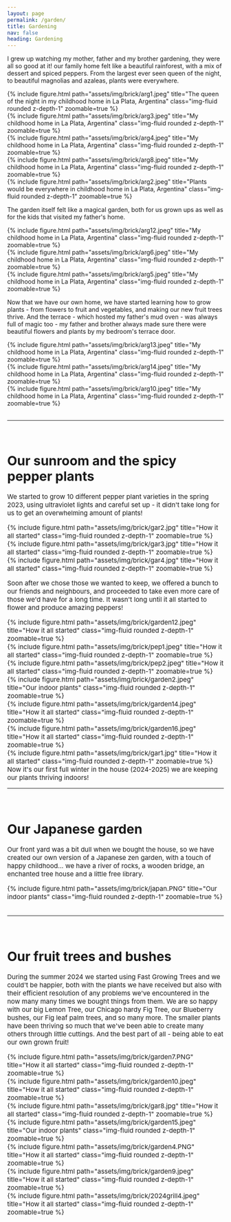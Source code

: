 ```yaml
---
layout: page
permalink: /garden/
title: Gardening
nav: false
heading: Gardening
---
```


I grew up watching my mother, father and my brother gardening, they were all so good at it! our family home felt like a beautiful rainforest, with a mix of dessert and spiced peppers. From the largest ever seen queen of the night, to beautiful magnolias and azaleas, plants were everywhere. 

  <div class="row">
    <div class="col-sm mt-3 mt-md-0">
        {% include figure.html path="assets/img/brick/arg1.jpeg" title="The queen of the night in my childhood home in La Plata, Argentina" class="img-fluid rounded z-depth-1" zoomable=true %}
    </div>
</div>
<div class="row">
    <div class="col-sm mt-3 mt-md-0">
        {% include figure.html path="assets/img/brick/arg3.jpeg" title="My childhood home in La Plata, Argentina" class="img-fluid rounded z-depth-1" zoomable=true %}
    </div>
    <div class="col-sm mt-3 mt-md-0">
        {% include figure.html path="assets/img/brick/arg4.jpeg" title="My childhood home in La Plata, Argentina" class="img-fluid rounded z-depth-1" zoomable=true %}
    </div>
        <div class="col-sm mt-3 mt-md-0">
        {% include figure.html path="assets/img/brick/arg8.jpeg" title="My childhood home in La Plata, Argentina" class="img-fluid rounded z-depth-1" zoomable=true %}
    </div>
</div>

  <div class="row">
    <div class="col-sm mt-3 mt-md-0">
        {% include figure.html path="assets/img/brick/arg2.jpeg" title="Plants would be everywhere in childhood home in La Plata, Argentina" class="img-fluid rounded z-depth-1" zoomable=true %}
    </div>
</div>

The garden itself felt like a magical garden, both for us grown ups as well as for the kids that visited my father's home. 

<div class="row">
    <div class="col-sm mt-3 mt-md-0">
        {% include figure.html path="assets/img/brick/arg12.jpeg" title="My childhood home in La Plata, Argentina" class="img-fluid rounded z-depth-1" zoomable=true %}
    </div>
    <div class="col-sm mt-3 mt-md-0">
        {% include figure.html path="assets/img/brick/arg6.jpeg" title="My childhood home in La Plata, Argentina" class="img-fluid rounded z-depth-1" zoomable=true %}
    </div>
        <div class="col-sm mt-3 mt-md-0">
        {% include figure.html path="assets/img/brick/arg5.jpeg" title="My childhood home in La Plata, Argentina" class="img-fluid rounded z-depth-1" zoomable=true %}
    </div>
</div>

 Now that we have our own home, we have started learning how to grow plants - from flowers to fruit and vegetables, and making our new fruit trees thrive.  And the terrace  - which hosted my father's mud oven - was always full of magic too - my father and brother always made sure there were beautiful flowers and plants by my bedroom's terrace door. 


<div class="row">
    <div class="col-sm mt-3 mt-md-0">
        {% include figure.html path="assets/img/brick/arg13.jpeg" title="My childhood home in La Plata, Argentina" class="img-fluid rounded z-depth-1" zoomable=true %}
    </div>
    <div class="col-sm mt-3 mt-md-0">
        {% include figure.html path="assets/img/brick/arg14.jpeg" title="My childhood home in La Plata, Argentina" class="img-fluid rounded z-depth-1" zoomable=true %}
    </div>
        <div class="col-sm mt-3 mt-md-0">
        {% include figure.html path="assets/img/brick/arg10.jpeg" title="My childhood home in La Plata, Argentina" class="img-fluid rounded z-depth-1" zoomable=true %}
    </div>
</div>


<br>
<hr>
<span style="font-size:15px">
<br>

 
 
 
<h1 id="base"> Our sunroom and the spicy pepper plants  </h1>
 
We started to grow 10 different pepper plant varieties in the spring 2023, using ultraviolet lights and careful set up - it didn't take long for us to get an overwhelming amount of plants!    

<div class="row">
    <div class="col-sm mt-3 mt-md-0">
        {% include figure.html path="assets/img/brick/gar2.jpg" title="How it all started" class="img-fluid rounded z-depth-1" zoomable=true %}
    </div>
    <div class="col-sm mt-3 mt-md-0">
        {% include figure.html path="assets/img/brick/gar3.jpg" title="How it all started" class="img-fluid rounded z-depth-1" zoomable=true %}
    </div>
        <div class="col-sm mt-3 mt-md-0">
        {% include figure.html path="assets/img/brick/gar4.jpg" title="How it all started" class="img-fluid rounded z-depth-1" zoomable=true %}
    </div>
</div>



Soon after we chose those we wanted to keep, we offered a bunch to our friends and neighbours, and proceeded to take even more care of those we'd have for a long time. It wasn't long until it all started to flower and produce amazing peppers!
<div class="row">
    <div class="col-sm mt-3 mt-md-0">
        {% include figure.html path="assets/img/brick/garden12.jpeg" title="How it all started" class="img-fluid rounded z-depth-1" zoomable=true %}
    </div>
    <div class="col-sm mt-3 mt-md-0">
        {% include figure.html path="assets/img/brick/pep1.jpeg" title="How it all started" class="img-fluid rounded z-depth-1" zoomable=true %}
    </div>
        <div class="col-sm mt-3 mt-md-0">
        {% include figure.html path="assets/img/brick/pep2.jpeg" title="How it all started" class="img-fluid rounded z-depth-1" zoomable=true %}
    </div>
</div>


  <div class="row">
    <div class="col-sm mt-3 mt-md-0">
        {% include figure.html path="assets/img/brick/garden2.jpeg" title="Our indoor plants" class="img-fluid rounded z-depth-1" zoomable=true %}
    </div>
</div>
 
 <div class="row">
    <div class="col-sm mt-3 mt-md-0">
        {% include figure.html path="assets/img/brick/garden14.jpeg" title="How it all started" class="img-fluid rounded z-depth-1" zoomable=true %}
    </div>
    <div class="col-sm mt-3 mt-md-0">
        {% include figure.html path="assets/img/brick/garden16.jpeg" title="How it all started" class="img-fluid rounded z-depth-1" zoomable=true %}
    </div>
        <div class="col-sm mt-3 mt-md-0">
        {% include figure.html path="assets/img/brick/gar1.jpg" title="How it all started" class="img-fluid rounded z-depth-1" zoomable=true %}
    </div>
</div>
Now it's our first full   winter in the house (2024-2025) we are keeping our plants thriving indoors!

 

<br>
<hr>
<span style="font-size:15px">
<br>

 
 
 
<h1 id="grill"> Our Japanese garden    </h1>

 
Our front yard was a bit dull when we bought the house, so we have created our own version of a Japanese zen garden, with a touch of happy childhood... we have a river of rocks, a wooden bridge, an enchanted tree house and a little free library.   
  <div class="row">
    <div class="col-sm mt-3 mt-md-0">
        {% include figure.html path="assets/img/brick/japan.PNG" title="Our indoor plants" class="img-fluid rounded z-depth-1" zoomable=true %}
    </div>
</div>
 

<br>
<hr>
<span style="font-size:15px">
<br>

 
 
 
<h1 id="grill"> Our fruit trees  and bushes  </h1>

 
During the summer 2024 we started using Fast Growing Trees and we could't be happier, both with the plants we have received but also with their efficient resolution of any problems we've encountered in the now many many times we bought things from them. We are so happy with our big Lemon Tree, our Chicago hardy Fig Tree, our Blueberry bushes, our Fig leaf palm trees, and so many more. The smaller plants have been thriving so much that we've been able to create many others through little cuttings. And the best part of all - being able to eat our own grown fruit!

  <div class="row">
    <div class="col-sm mt-3 mt-md-0">
        {% include figure.html path="assets/img/brick/garden7.PNG" title="How it all started" class="img-fluid rounded z-depth-1" zoomable=true %}
    </div>
    <div class="col-sm mt-3 mt-md-0">
        {% include figure.html path="assets/img/brick/garden10.jpeg" title="How it all started" class="img-fluid rounded z-depth-1" zoomable=true %}
    </div>
        <div class="col-sm mt-3 mt-md-0">
        {% include figure.html path="assets/img/brick/gar8.jpg" title="How it all started" class="img-fluid rounded z-depth-1" zoomable=true %}
    </div>
</div>


  <div class="row">
    <div class="col-sm mt-3 mt-md-0">
        {% include figure.html path="assets/img/brick/garden15.jpeg" title="Our indoor plants" class="img-fluid rounded z-depth-1" zoomable=true %}
    </div>
</div>

  <div class="row">
    <div class="col-sm mt-3 mt-md-0">
        {% include figure.html path="assets/img/brick/garden4.PNG" title="How it all started" class="img-fluid rounded z-depth-1" zoomable=true %}
    </div>
    <div class="col-sm mt-3 mt-md-0">
        {% include figure.html path="assets/img/brick/garden9.jpeg" title="How it all started" class="img-fluid rounded z-depth-1" zoomable=true %}
    </div>
        <div class="col-sm mt-3 mt-md-0">
        {% include figure.html path="assets/img/brick/2024grill4.jpeg" title="How it all started" class="img-fluid rounded z-depth-1" zoomable=true %}
    </div>
</div>


